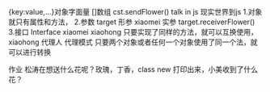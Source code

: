{key:value,...}对象字面量
[]数组
cst.sendFlower()
talk in js
现实世界到js
1.对象就只有属性和方法，
2.参数  target 形参 xiaomei 实参
target.receiverFlower()
3.接口 Interface
xiaomei xiaohong 只要实现了同样的方法，就可以互换使用，
xiaohong 代理人 代理模式
只要两个对象或者任何一个对象使用了同一个法，就可以进行转换

作业 
松涛在想送什么花呢？玫瑰，丁香，class new
打印出来，小美收到了什么花？


